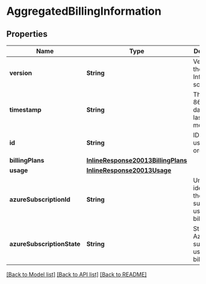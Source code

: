 # AggregatedBillingInformation

## Properties
Name | Type | Description | Notes
------------ | ------------- | ------------- | -------------
**version** | **String** | Version of the Billing Information schema | [optional] 
**timestamp** | **String** | The ISO 8601 datetime of last modification | [optional] 
**id** | **String** | ID of the user or organization | [optional] 
**billingPlans** | [**InlineResponse20013BillingPlans**](InlineResponse20013BillingPlans.md) |  | [optional] 
**usage** | [**InlineResponse20013Usage**](InlineResponse20013Usage.md) |  | [optional] 
**azureSubscriptionId** | **String** | Unique identifier for the Azure subscription used for billing | [optional] 
**azureSubscriptionState** | **String** | State of the Azure subscription used for billing | [optional] 

[[Back to Model list]](../README.md#documentation-for-models) [[Back to API list]](../README.md#documentation-for-api-endpoints) [[Back to README]](../README.md)


